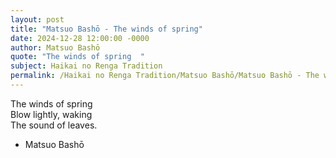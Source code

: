 ```yaml
---
layout: post
title: "Matsuo Bashō - The winds of spring"
date: 2024-12-28 12:00:00 -0000
author: Matsuo Bashō
quote: "The winds of spring  "
subject: Haikai no Renga Tradition
permalink: /Haikai no Renga Tradition/Matsuo Bashō/Matsuo Bashō - The winds of spring
---
```


The winds of spring  
Blow lightly, waking  
The sound of leaves.

- Matsuo Bashō
